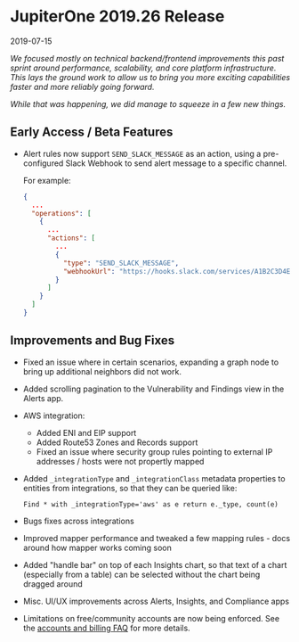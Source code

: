 # JupiterOne 2019.26 Release

2019-07-15

_We focused mostly on technical backend/frontend improvements this past sprint
around performance, scalability, and core platform infrastructure. This lays the
ground work to allow us to bring you more exciting capabilities faster and more
reliably going forward._

_While that was happening, we did manage to squeeze in a few new things._

## Early Access / Beta Features

- Alert rules now support `SEND_SLACK_MESSAGE` as an action, using a
  pre-configured Slack Webhook to send alert message to a specific channel.

  For example:

  ```json
  {
    ...
    "operations": [
      {
        ...
        "actions": [
          ...
          {
            "type": "SEND_SLACK_MESSAGE",
            "webhookUrl": "https://hooks.slack.com/services/A1B2C3D4E/BCBD12345/..."
          }
        ]
      }
    ]
  }
  ```

## Improvements and Bug Fixes

- Fixed an issue where in certain scenarios, expanding a graph node to bring up
  additional neighbors did not work.

- Added scrolling pagination to the Vulnerability and Findings view in the
  Alerts app.
  
- AWS integration:

    - Added ENI and EIP support
    - Added Route53 Zones and Records support
    - Fixed an issue where security group rules pointing to external IP
      addresses / hosts were not propertly mapped

- Added `_integrationType` and `_integrationClass` metadata properties to
  entities from integrations, so that they can be queried like:

  ```j1ql
  Find * with _integrationType='aws' as e return e._type, count(e)
  ```

- Bugs fixes across integrations

- Improved mapper performance and tweaked a few mapping rules - docs around how
  mapper works coming soon

- Added "handle bar" on top of each Insights chart, so that text of a chart
  (especially from a table) can be selected without the chart being dragged
  around

- Misc. UI/UX improvements across Alerts, Insights, and Compliance apps

- Limitations on free/community accounts are now being enforced. See the
  [accounts and billing FAQ][1] for more details.

[1]: ../faqs/faqs-account-billing.md